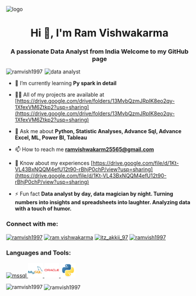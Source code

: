 ![logo](https://github.com/RamVish1997/RamVish1997/assets/115981415/e7950324-95f6-4323-9145-dabae1f49bf7)


<h1 align="center">Hi 👋, I'm Ram Vishwakarma</h1>
<h3 align="center">A passionate Data Analyst from India Welcome to my GitHub page</h3>
<img align = "right" alt = "data analyst" , width = "400" src = "https://github.com/RamVish1997/RamVish1997/assets/115981415/d99f8f01-f429-4dea-91fa-2f5a67dae8ee">

<p align="left"> <img src="https://komarev.com/ghpvc/?username=ramvish1997&label=Profile%20views&color=0e75b6&style=flat" alt="ramvish1997" /> </p>

- 🌱 I’m currently learning **Py spark in detail**

- 👨‍💻 All of my projects are available at [https://drive.google.com/drive/folders/13MvbQzmJRpIK8eo2qy-1XfexVM6Ztkp2?usp=sharing](https://drive.google.com/drive/folders/13MvbQzmJRpIK8eo2qy-1XfexVM6Ztkp2?usp=sharing)

- 💬 Ask me about **Python, Statistic Analyses, Advance Sql, Advance Excel, ML, Power BI, Tableau**

- 📫 How to reach me **ramvishwakarm25565@gmail.com**

- 📄 Know about my experiences [https://drive.google.com/file/d/1Kt-VL43BxNQQM4efU12t90-rBhjP0chP/view?usp=sharing](https://drive.google.com/file/d/1Kt-VL43BxNQQM4efU12t90-rBhjP0chP/view?usp=sharing)

- ⚡ Fun fact **Data analyst by day, data magician by night. Turning numbers into insights and spreadsheets into laughter. Analyzing data with a touch of humor.**

<h3 align="left">Connect with me:</h3>
<p align="left">
<a href="https://linkedin.com/in/ramvish1997" target="blank"><img align="center" src="https://raw.githubusercontent.com/rahuldkjain/github-profile-readme-generator/master/src/images/icons/Social/linked-in-alt.svg" alt="ramvish1997" height="30" width="40" /></a>
<a href="https://fb.com/ram vishwakarma" target="blank"><img align="center" src="https://raw.githubusercontent.com/rahuldkjain/github-profile-readme-generator/master/src/images/icons/Social/facebook.svg" alt="ram vishwakarma" height="30" width="40" /></a>
<a href="https://instagram.com/itz_akkii_97" target="blank"><img align="center" src="https://raw.githubusercontent.com/rahuldkjain/github-profile-readme-generator/master/src/images/icons/Social/instagram.svg" alt="itz_akkii_97" height="30" width="40" /></a>
<a href="https://www.hackerrank.com/ramvish1997" target="blank"><img align="center" src="https://raw.githubusercontent.com/rahuldkjain/github-profile-readme-generator/master/src/images/icons/Social/hackerrank.svg" alt="ramvish1997" height="30" width="40" /></a>
</p>

<h3 align="left">Languages and Tools:</h3>
<p align="left"> <a href="https://www.microsoft.com/en-us/sql-server" target="_blank" rel="noreferrer"> <img src="https://www.svgrepo.com/show/303229/microsoft-sql-server-logo.svg" alt="mssql" width="40" height="40"/> </a> <a href="https://www.mysql.com/" target="_blank" rel="noreferrer"> <img src="https://raw.githubusercontent.com/devicons/devicon/master/icons/mysql/mysql-original-wordmark.svg" alt="mysql" width="40" height="40"/> </a> <a href="https://www.oracle.com/" target="_blank" rel="noreferrer"> <img src="https://raw.githubusercontent.com/devicons/devicon/master/icons/oracle/oracle-original.svg" alt="oracle" width="40" height="40"/> </a> <a href="https://www.python.org" target="_blank" rel="noreferrer"> <img src="https://raw.githubusercontent.com/devicons/devicon/master/icons/python/python-original.svg" alt="python" width="40" height="40"/> </a> </p>

<p><img align="left" src="https://github-readme-stats.vercel.app/api/top-langs?username=ramvish1997&show_icons=true&locale=en&layout=compact" alt="ramvish1997" /></p>

<p>&nbsp;<img align="center" src="https://github-readme-stats.vercel.app/api?username=ramvish1997&show_icons=true&locale=en" alt="ramvish1997" /></p>
